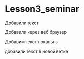 ﻿# Lesson3_seminar

Добавили текст

Добавили через веб браузер

Добавим текст локально

добавили текст в новой ветке
